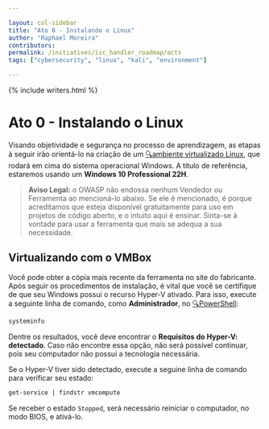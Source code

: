 ```yaml
---

layout: col-sidebar
title: "Ato 0 - Instalando o Linux"
author: "Raphael Moreira"
contributors: 
permalink: /initiatives/isc_handler_roadmap/acts
tags: ["cybersecurity", "linux", "kali", "environment"]

---
```


{% include writers.html %}

# Ato 0 - Instalando o Linux
Visando objetividade e segurança no processo de aprendizagem, as etapas à seguir irão orientá-lo na criação de um 
[🔍ambiente virtualizado Linux](https://www.redhat.com/pt-br/topics/virtualization/what-is-virtualization), que rodará em cima 
do sistema operacional Windows. A título de referência, estaremos usando um **Windows 10 Professional 22H**.

>**Aviso Legal:** o OWASP não endossa nenhum Vendedor ou Ferramenta ao mencioná-lo abaixo. Se ele é mencionado, é porque
> acreditamos que esteja disponível gratuitamente para uso em projetos de código aberto, e o intuito aqui é ensinar. Sinta-se
> à vontade para usar a ferramenta que mais se adequa a sua necessidade.

## Virtualizando com o VMBox
Você pode obter a cópia mais recente da ferramenta no site do fabricante. Após seguir os procedimentos de instalação, é
vital que você se certifique de que seu Windows possui o recurso Hyper-V ativado. Para isso, execute a seguinte linha de
comando, como **Administrador**, no [🔍PowerShell](https://learn.microsoft.com/pt-br/powershell/scripting/overview?view=powershell-7.4):

```bash
systeminfo
```
Dentre os resultados, você deve encontrar o **Requisitos do Hyper-V: detectado**. Caso não encontre essa opção, não será
possível continuar, pois seu computador não possui a tecnologia necessária.

Se o Hyper-V tiver sido detectado, execute a seguine linha de comando para verificar seu estado:

```bash
get-service | findstr vmcompute
```
Se receber o estado `Stopped`, será necessário reiniciar o computador, no modo BIOS, e ativá-lo.

